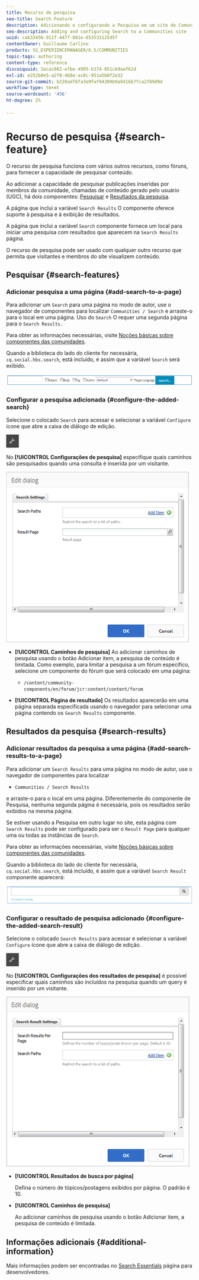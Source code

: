 ```yaml
---
title: Recurso de pesquisa
seo-title: Search Feature
description: Adicionando e configurando a Pesquisa em um site de Comunidades
seo-description: Adding and configuring Search to a Communities site
uuid: ca633456-911f-447f-881e-653533125d5f
contentOwner: Guillaume Carlino
products: SG_EXPERIENCEMANAGER/6.5/COMMUNITIES
topic-tags: authoring
content-type: reference
discoiquuid: 3acac082-efbe-4995-b374-851cb9aaf62d
exl-id: e252b0e5-a2f8-468e-ac8c-951a5b0f2e32
source-git-commit: b220adf6fa3e9faf94389b9a9416b7fca2f89d9d
workflow-type: tm+mt
source-wordcount: '456'
ht-degree: 2%

---
```


# Recurso de pesquisa {#search-feature}

O recurso de pesquisa funciona com vários outros recursos, como fóruns, para fornecer a capacidade de pesquisar conteúdo.

Ao adicionar a capacidade de pesquisar publicações inseridas por membros da comunidade, chamadas de conteúdo gerado pelo usuário (UGC), há dois componentes: [Pesquisar](#search) e [Resultados da pesquisa](#search-results).

A página que inclui a variável `Search Results` O componente oferece suporte à pesquisa e à exibição de resultados.

A página que inclui a variável `Search` componente fornece um local para iniciar uma pesquisa com resultados que aparecem na `Search Results` página.

O recurso de pesquisa pode ser usado com qualquer outro recurso que permita que visitantes e membros do site visualizem conteúdo.

## Pesquisar {#search-features}

### Adicionar pesquisa a uma página {#add-search-to-a-page}

Para adicionar um `Search` para uma página no modo de autor, use o navegador de componentes para localizar `Communities / Search` e arraste-o para o local em uma página. Uso do `Search` O requer uma segunda página para o `Search Results.`

Para obter as informações necessárias, visite [Noções básicas sobre componentes das comunidades](basics.md).

Quando a biblioteca do lado do cliente for necessária, `cq.social.hbs.search`, está incluído, é assim que a variável `Search` será exibido.

![adicionar-pesquisar](assets/add-search.png)

### Configurar a pesquisa adicionada {#configure-the-added-search}

Selecione o colocado `Search` para acessar e selecionar a variável `Configure` ícone que abre a caixa de diálogo de edição.

![configurar](assets/configure-new.png)

No **[!UICONTROL Configurações de pesquisa]** especifique quais caminhos são pesquisados quando uma consulta é inserida por um visitante.

![search-settings](assets/search-settings.png)

* **[!UICONTROL Caminhos de pesquisa]**
Ao adicionar caminhos de pesquisa usando o botão Adicionar item, a pesquisa de conteúdo é limitada. Como exemplo, para limitar a pesquisa a um fórum específico, selecione um componente do fórum que será colocado em uma página:

   * `/content/community-components/en/forum/jcr:content/content/forum`

* **[!UICONTROL Página de resultado]**
Os resultados aparecerão em uma página separada especificada usando o navegador para selecionar uma página contendo os 
`Search Results` componente.

## Resultados da pesquisa {#search-results}

### Adicionar resultados da pesquisa a uma página {#add-search-results-to-a-page}

Para adicionar um `Search Results` para uma página no modo de autor, use o navegador de componentes para localizar

* `Communities / Search Results`

e arraste-o para o local em uma página. Diferentemente do componente de Pesquisa, nenhuma segunda página é necessária, pois os resultados serão exibidos na mesma página.

Se estiver usando a Pesquisa em outro lugar no site, esta página com `Search Results` pode ser configurado para ser o `Result Page` para qualquer uma ou todas as instâncias de `Search`.

Para obter as informações necessárias, visite [Noções básicas sobre componentes das comunidades](basics.md).

Quando a biblioteca do lado do cliente for necessária, `cq.social.hbs.search`, está incluído, é assim que a variável `Search Result` componente aparecerá:

![resultado da pesquisa](assets/search-result1.png)

### Configurar o resultado de pesquisa adicionado {#configure-the-added-search-result}

Selecione o colocado `Search Results` para acessar e selecionar a variável `Configure` ícone que abre a caixa de diálogo de edição.

![configurar](assets/configure-new.png)

No **[!UICONTROL Configurações dos resultados de pesquisa]** é possível especificar quais caminhos são incluídos na pesquisa quando um query é inserido por um visitante.

![search-result-settings](assets/search-result-settings.png)

* **[!UICONTROL Resultados de busca por página]**

   Defina o número de tópicos/postagens exibidos por página. O padrão é 10.

* **[!UICONTROL Caminhos de pesquisa]**

   Ao adicionar caminhos de pesquisa usando o botão Adicionar item, a pesquisa de conteúdo é limitada.

## Informações adicionais {#additional-information}

Mais informações podem ser encontradas no [Search Essentials](search-implementation.md) página para desenvolvedores.
